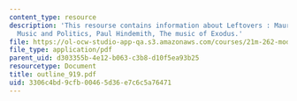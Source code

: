 ```yaml
---
content_type: resource
description: 'This resourse contains information about Leftovers : Maurice Ravel,
  Music and Politics, Paul Hindemith, The music of Exodus.'
file: https://ol-ocw-studio-app-qa.s3.amazonaws.com/courses/21m-262-modern-music-1900-1960-fall-2006/3306c4bd9cfb00465d36e7c6c5a76471_outline_919.pdf
file_type: application/pdf
parent_uid: d303355b-4e12-b063-c3b8-d10f5ea93b25
resourcetype: Document
title: outline_919.pdf
uid: 3306c4bd-9cfb-0046-5d36-e7c6c5a76471
---
```

